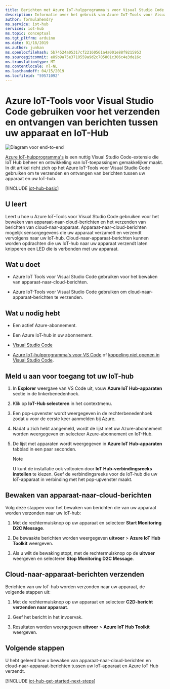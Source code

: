 ```yaml
---
title: Berichten met Azure IoT-hulpprogramma's voor Visual Studio Code op Azure IoT Hub cloudapparaten beheren | Microsoft Docs
description: Informatie over het gebruik van Azure IoT-Tools voor Visual Studio Code om te controleren van apparaat naar cloud-berichten en cloud naar apparaat-berichten in Azure IoT Hub verzenden.
author: formulahendry
ms.service: iot-hub
services: iot-hub
ms.topic: conceptual
ms.tgt_pltfrm: arduino
ms.date: 01/18/2019
ms.author: junhan
ms.openlocfilehash: 5b74524a05317cf22160561a4a001e88f9215953
ms.sourcegitcommit: e89b9a75e3710559a9d2c705801c306c4e3de16c
ms.translationtype: MT
ms.contentlocale: nl-NL
ms.lasthandoff: 04/15/2019
ms.locfileid: "59571092"
---
```

# <a name="use-azure-iot-tools-for-visual-studio-code-to-send-and-receive-messages-between-your-device-and-iot-hub"></a>Azure IoT-Tools voor Visual Studio Code gebruiken voor het verzenden en ontvangen van berichten tussen uw apparaat en IoT-Hub

![Diagram voor end-to-end](./media/iot-hub-vscode-iot-toolkit-cloud-device-messaging/e-to-e-diagram.png)

[Azure IoT-hulpprogramma's](https://marketplace.visualstudio.com/items?itemName=vsciot-vscode.azure-iot-toolkit) is een nuttig Visual Studio Code-extensie die IoT Hub beheer en ontwikkeling van IoT-toepassingen gemakkelijker maakt. In dit artikel richt zich op het Azure IoT-Tools voor Visual Studio Code gebruiken om te verzenden en ontvangen van berichten tussen uw apparaat en uw IoT-hub.

[!INCLUDE [iot-hub-basic](../../includes/iot-hub-basic-partial.md)]

## <a name="what-you-will-learn"></a>U leert

Leert u hoe u Azure IoT-Tools voor Visual Studio Code gebruiken voor het bewaken van apparaat-naar-cloud-berichten en het verzenden van berichten van cloud-naar-apparaat. Apparaat-naar-cloud-berichten mogelijk sensorgegevens die uw apparaat verzamelt en verzendt vervolgens naar uw IoT-hub. Cloud-naar-apparaat-berichten kunnen worden opdrachten die uw IoT-hub naar uw apparaat verzendt laten knipperen een LED die is verbonden met uw apparaat.

## <a name="what-you-will-do"></a>Wat u doet

* Azure IoT Tools voor Visual Studio Code gebruiken voor het bewaken van apparaat-naar-cloud-berichten.

* Azure IoT-Tools voor Visual Studio Code gebruiken om cloud-naar-apparaat-berichten te verzenden.

## <a name="what-you-need"></a>Wat u nodig hebt

* Een actief Azure-abonnement.

* Een Azure IoT-hub in uw abonnement.

* [Visual Studio Code](https://code.visualstudio.com/)

* [Azure IoT-hulpprogramma's voor VS Code](https://marketplace.visualstudio.com/items?itemName=vsciot-vscode.azure-iot-tools) of [koppeling niet openen in Visual Studio Code](vscode:extension/vsciot-vscode.azure-iot-tools).

## <a name="sign-in-to-access-your-iot-hub"></a>Meld u aan voor toegang tot uw IoT-hub

1. In **Explorer** weergave van VS Code uit, vouw **Azure IoT Hub-apparaten** sectie in de linkerbenedenhoek.

2. Klik op **IoT-Hub selecteren** in het contextmenu.

3. Een pop-upvenster wordt weergegeven in de rechterbenedenhoek zodat u voor de eerste keer aanmelden bij Azure.

4. Nadat u zich hebt aangemeld, wordt de lijst met uw Azure-abonnement worden weergegeven en selecteer Azure-abonnement en IoT-Hub.

5. De lijst met apparaten wordt weergegeven in **Azure IoT Hub-apparaten** tabblad in een paar seconden.

   > [!Note]
   > U kunt de installatie ook voltooien door **IoT Hub-verbindingsreeks instellen** te kiezen. Geef de verbindingsreeks voor de IoT-hub die uw IoT-apparaat in verbinding met het pop-upvenster maakt.

## <a name="monitor-device-to-cloud-messages"></a>Bewaken van apparaat-naar-cloud-berichten

Volg deze stappen voor het bewaken van berichten die van uw apparaat worden verzonden naar uw IoT-hub:

1. Met de rechtermuisknop op uw apparaat en selecteer **Start Monitoring D2C Message**.

2. De bewaakte berichten worden weergegeven **uitvoer** > **Azure IoT Hub Toolkit** weergeven.

3. Als u wilt de bewaking stopt, met de rechtermuisknop op de **uitvoer** weergeven en selecteren **Stop Monitoring D2C Message**.

## <a name="send-cloud-to-device-messages"></a>Cloud-naar-apparaat-berichten verzenden

Berichten van uw IoT-hub worden verzonden naar uw apparaat, de volgende stappen uit:

1. Met de rechtermuisknop op uw apparaat en selecteer **C2D-bericht verzenden naar apparaat**.

2. Geef het bericht in het invoervak.

3. Resultaten worden weergegeven **uitvoer** > **Azure IoT Hub Toolkit** weergeven.

## <a name="next-steps"></a>Volgende stappen

U hebt geleerd hoe u bewaken van apparaat-naar-cloud-berichten en cloud-naar-apparaat-berichten tussen uw IoT-apparaat en Azure IoT Hub verzendt.

[!INCLUDE [iot-hub-get-started-next-steps](../../includes/iot-hub-get-started-next-steps.md)]